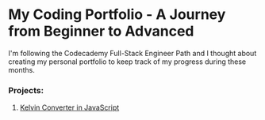 # My Coding Portfolio - A Journey from Beginner to Advanced

I'm following the Codecademy Full-Stack Engineer Path and I thought about creating my personal portfolio to keep track of my progress during these months.

### Projects:

1) [Kelvin Converter in JavaScript](https://github.com/foresta86/portfolio/commit/0ce05a890c0606873ed01ac71c47562387b57395)

